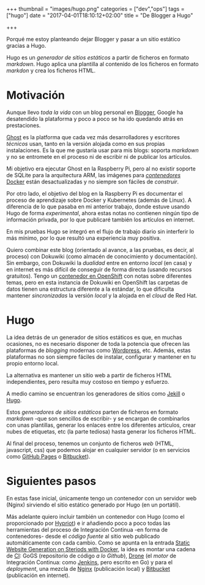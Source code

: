 +++
thumbnail = "images/hugo.png"
categories = ["dev","ops"]
tags = ["hugo"]
date = "2017-04-01T18:10:12+02:00"
title = "De Blogger a Hugo"

+++

Porqué me estoy planteando dejar Blogger y pasar a un sitio estático gracias a Hugo.

Hugo es un _generador de sitios estáticos_ a partir de ficheros en formato _markdown_. Hugo aplica una plantilla al contenido de los ficheros en formato _markdon_ y crea los ficheros HTML.

<!--more-->

# Motivación

Aunque llevo _toda la vida_ con un blog personal en [Blogger](https://www.blogger.com/), Google ha desatendido la plataforma y poco a poco se ha ido quedando atrás en prestaciones.

[Ghost](https://ghost.org) es la platforma que cada vez más desarrolladores y escritores _técnicos_ usan, tanto en la versión alojada como en sus propias instalaciones. Es la que me gustaría usar para mis blogs: soporta _markdown_ y no se entromete en el proceso ni de escribir ni de publicar los artículos.

Mi objetivo era ejecutar Ghost en la Raspberry Pi, pero al no existir soporte de SQLite para la arquitectura ARM, las imágenes para [_contenedores_ Docker](https://github.com/alexellis/ghost-on-docker) están desactualizadas y no siempre son fáciles de _construir_.

Por otro lado, el objetivo del blog en la Raspberry Pi es documentar el proceso de aprendizaje sobre  Docker y Kubernetes (además de Linux). A diferencia de lo que pasaba en mi anterior trabajo, donde estuve usando Hugo de forma _experimental_, ahora estas notas no contienen ningún tipo de información privada, por lo que publicaré también los artículos en internet.

En mis pruebas Hugo se integró en el flujo de trabajo diario sin interferir lo más mínimo, por lo que resultó una experiencia muy positiva.

Quiero combinar este blog (orientado al avance, a las pruebas, es decir, al proceso) con Dokuwiki (como almacén de conocimiento y documentación). Sin embargo, con Dokuwiki la  _dualidad_ entre en entorno _local_ (en casa) y en internet es más difícil de conseguir de forma directa (usando recursos gratuitos). Tengo un [contenedor en OpenShift](http://wiki-ameisin.rhcloud.com/) con notas sobre diferentes temas, pero en esta instancia de Dokuwiki en OpenShift las carpetas de datos tienen una estructura diferente a la estándar, lo que dificulta mantener _sincronizadas_ la versión _local_ y la alojada en el _cloud_ de Red Hat.

# Hugo

La idea detrás de un generador de sitios estáticos es que, en muchas ocasiones, no es necesario disponer de toda la potencia que ofrecen las plataformas de _blogging_ modernas como [Wordpress](https://wordpress.org), etc. Además, estas plataformas no son siempre fáciles de instalar, configurar y mantener en tu propio entorno local.

La alternativa es mantener un sitio web a partir de ficheros HTML independientes, pero resulta muy costoso en tiempo y esfuerzo.

A medio camino se encuentran los generadores de sitios como [Jekill](https://jekyllrb.com) o [Hugo](https://gohugo.io).

Estos _generadores de sitios estáticos_ parten de ficheros en formato _markdown_ -que son sencillos de escribir- y se encargan de combinarlos con unas plantillas, generar los enlaces entre los diferentes artículos, crear nubes de etiquetas, etc (la parte tediosa) hasta generar los ficheros HTML.

Al final del proceso, tenemos un conjunto de ficheros _web_ (HTML, javascript, css) que podemos alojar en cualquier servidor (o en servicios como [GitHub Pages](https://pages.github.com) o [Bitbucket](https://confluence.atlassian.com/bitbucket/publishing-a-website-on-bitbucket-cloud-221449776.html)).

# Siguientes pasos

En estas fase inicial, únicamente tengo un contenedor con un servidor web (Nginx) sirviendo el sitio estático generado por Hugo (en un portátil).

Más adelante quiero incluir también un contenedor con Hugo (como el proporcionado por [Hypriot](https://hub.docker.com/r/hypriot/rpi-hugo/)) e ir añadiendo poco a poco todas las herramientas del proceso de Integración Continua -en forma de contenedores- desde el _código fuente_ al sitio web publicado automáticamente con cada cambio. Como se apunta en la entrada [Static Website Generation on Steriods with Docker](https://blog.hypriot.com/post/static-website-generation-on-steriods-with-docker/), la idea es montar una cadena de [CI](https://es.wikipedia.org/wiki/Integración_continua): GoGS (repositorio de código _a lo Github_), [Drone](https://github.com/drone/drone) (el _motor_ de Integración Continua: como [Jenkins](https://es.wikipedia.org/wiki/Jenkins), pero escrito en Go) y para el _deployment_, una mezcla de [Nginx](https://hub.docker.com/r/xaviaznar/rpi-alpine-nginx/) (publicación local) y [Bitbucket](https://bitbucket.org/product) (publicación en internet).
